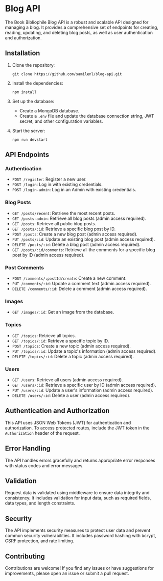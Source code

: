 # Blog API

The Book Bibliophile Blog API is a robust and scalable API designed for managing a blog. It provides a comprehensive set of endpoints for creating, reading, updating, and deleting blog posts, as well as user authentication and authorization.

## Installation

1. Clone the repository:
   ```
   git clone https://github.com/samilenl/blog-api.git
   ```

2. Install the dependencies:
   ```
   npm install
   ```

3. Set up the database:
   - Create a MongoDB database.
   - Create a `.env` file and update the database connection string, JWT secret, and other configuration variables.

4. Start the server:
   ```
   npm run devstart
   ```

## API Endpoints

### Authentication

- `POST /register`: Register a new user.
- `POST /login`: Log in with existing credentials.
- `POST /login-admin`: Log in an Admin with existing credentials.

### Blog Posts

- `GET /posts/recent`: Retrieve the most recent posts.
- `GET /posts-admin`: Retrieve all blog posts (admin access required).
- `GET /posts`: Retrieve all public blog posts.
- `GET /posts/:id`: Retrieve a specific blog post by ID.
- `POST /posts`: Create a new blog post (admin access required).
- `PUT /posts/:id`: Update an existing blog post (admin access required).
- `DELETE /posts/:id`: Delete a blog post (admin access required).
- `GET /posts/:id/comments`: Retrieve all the comments for a specific blog post by ID (admin access required).


### Post Comments

- `POST /comments/:postId/create`: Create a new comment.
- `PUT /comments/:id`: Update a comment text (admin access required).
- `DELETE /comments/:id`: Delete a comment (admin access required).

### Images

- `GET /images/:id`: Get an image from the database.

### Topics

- `GET /topics`: Retrieve all topics.
- `GET /topics/:id`: Retrieve a specific topic by ID.
- `POST /topics`: Create a new topic (admin access required).
- `PUT /topics/:id`: Update a topic's information (admin access required).
- `DELETE /topics/:id`: Delete a topic (admin access required).

### Users

- `GET /users`: Retrieve all users (admin access required).
- `GET /users/:id`: Retrieve a specific user by ID (admin access required).
- `PUT /users/:id`: Update a user's information (admin access required).
- `DELETE /users/:id`: Delete a user (admin access required).

## Authentication and Authorization

This API uses JSON Web Tokens (JWT) for authentication and authorization. To access protected routes, include the JWT token in the `Authorization` header of the request.

## Error Handling

The API handles errors gracefully and returns appropriate error responses with status codes and error messages. 

## Validation

Request data is validated using middleware to ensure data integrity and consistency. It includes validation for input data, such as required fields, data types, and length constraints.

## Security

The API implements security measures to protect user data and prevent common security vulnerabilities. It includes password hashing with bcrypt, CSRF protection, and rate limiting.

## Contributing

Contributions are welcome! If you find any issues or have suggestions for improvements, please open an issue or submit a pull request.

